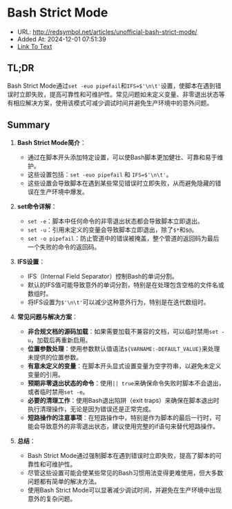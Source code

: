# Bash Strict Mode
- URL: http://redsymbol.net/articles/unofficial-bash-strict-mode/
- Added At: 2024-12-01 07:51:39
- [Link To Text](2024-12-01-bash-strict-mode_raw.md)

## TL;DR
Bash Strict Mode通过`set -euo pipefail`和`IFS=$'\n\t'`设置，使脚本在遇到错误时立即失败，提高可靠性和可维护性。常见问题如未定义变量、非零退出状态等有相应解决方案，使用该模式可减少调试时间并避免生产环境中的意外问题。

## Summary
1. **Bash Strict Mode简介**：
   - 通过在脚本开头添加特定设置，可以使Bash脚本更加健壮、可靠和易于维护。
   - 这些设置包括：`set -euo pipefail` 和 `IFS=$'\n\t'`。
   - 这些设置会导致脚本在遇到某些常见错误时立即失败，从而避免隐藏的错误在生产环境中爆发。

2. **set命令详解**：
   - `set -e`：脚本中任何命令的非零退出状态都会导致脚本立即退出。
   - `set -u`：引用未定义的变量会导致脚本立即退出，除了`$*`和`$@`。
   - `set -o pipefail`：防止管道中的错误被掩盖，整个管道的返回码为最后一个失败的命令的返回码。

3. **IFS设置**：
   - IFS（Internal Field Separator）控制Bash的单词分割。
   - 默认的IFS值可能导致意外的单词分割，特别是在处理包含空格的文件名或数组时。
   - 将IFS设置为`$'\n\t'`可以减少这种意外行为，特别是在迭代数组时。

4. **常见问题与解决方案**：
   - **非合规文档的源码加载**：如果需要加载不兼容的文档，可以临时禁用`set -u`，加载后再重新启用。
   - **位置参数处理**：使用参数默认值语法`${VARNAME:-DEFAULT_VALUE}`来处理未提供的位置参数。
   - **有意未定义的变量**：在脚本开头显式设置变量为空字符串，以避免未定义变量的引用。
   - **预期非零退出状态的命令**：使用`|| true`来确保命令失败时脚本不会退出，或者临时禁用`set -e`。
   - **必要的清理工作**：使用Bash退出陷阱（exit traps）来确保在脚本退出时执行清理操作，无论是因为错误还是正常完成。
   - **短路操作的注意事项**：在短路操作中，特别是作为脚本的最后一行时，可能会导致意外的非零退出状态，建议使用完整的if语句来替代短路操作。

5. **总结**：
   - Bash Strict Mode通过强制脚本在遇到错误时立即失败，提高了脚本的可靠性和可维护性。
   - 尽管这些设置可能会使某些常见的Bash习惯用法变得更难使用，但大多数问题都有简单的解决方法。
   - 使用Bash Strict Mode可以显著减少调试时间，并避免在生产环境中出现意外的复杂问题。
